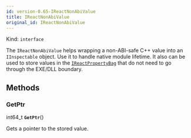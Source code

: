 ```yaml
---
id: version-0.65-IReactNonAbiValue
title: IReactNonAbiValue
original_id: IReactNonAbiValue
---
```


Kind: `interface`



The `IReactNonAbiValue` helps wrapping a non-ABI-safe C++ value into an `IInspectable` object. Use it to handle native module lifetime.
It also can be used to store values in the [`IReactPropertyBag`](IReactPropertyBag) that do not need to go through the EXE/DLL boundary.



## Methods
### GetPtr
int64_t **`GetPtr`**()

Gets a pointer to the stored value.





